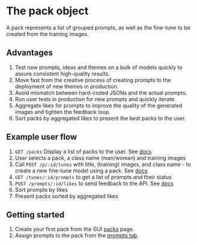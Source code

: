 # The pack object
A pack represents a list of grouped prompts, as well as the fine-tune to be created from the training images. 

## Advantages
1. Test new prompts, ideas and themes on a bulk of models quickly to assure consistent high-quality results.
1. Move fast from the creative process of creating prompts to the deployment of new themes in production.
2. Avoid mismatch between hard-coded JSONs and the actual prompts.
3. Run user tests in production for new prompts and quickly iterate.
4. Aggregate likes for prompts to improve the quality of the generated images and tighten the feedback loop. 
5. Sort packs by aggregated likes to present the best packs to the user.

## Example user flow
1. `GET /packs` Display a list of packs to the user. See [docs](/docs/api/pack/list/)
2. User selects a pack, a class name (man/woman) and training images
3. Call `POST /p/:id/tunes` with title, (training) images, and class name -  to create a new fine-tune model using a pack. See [docs](/docs/api/pack/tunes/create/)
4. `GET /tunes/:id/prompts` to get a list of prompts and their status
5. `POST /prompts/:id/likes` to send feedback to the API. See [docs](/docs/api/like/create/)
6. Sort prompts by likes
7. Present packs sorted by aggregated likes

## Getting started
1. Create your first pack from the GUI [packs](https://www.astria.ai/packs) page.
2. Assign prompts to the pack from the [prompts tab](https://www.astria.ai/prompts).

